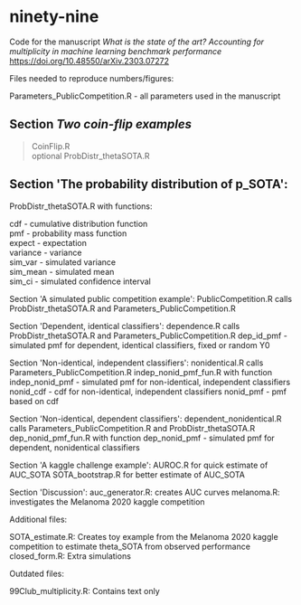 # ninety-nine

Code for the manuscript *What is the state of the art? Accounting for multiplicity in machine learning benchmark performance* 	
https://doi.org/10.48550/arXiv.2303.07272

Files needed to reproduce numbers/figures:

Parameters_PublicCompetition.R - all parameters used in the manuscript

## Section *Two coin-flip examples* 

> CoinFlip.R  
> optional ProbDistr_thetaSOTA.R

## Section 'The probability distribution of p_SOTA':  

ProbDistr_thetaSOTA.R with functions:  

cdf       - cumulative distribution function  
pmf       - probability mass function  
expect    - expectation  
variance  - variance  
sim_var - simulated variance  
sim_mean - simulated mean  
sim_ci - simulated confidence interval 
                                                  
Section 'A simulated public competition example': PublicCompetition.R calls ProbDistr_thetaSOTA.R and Parameters_PublicCompetition.R
                                                  
                                                  
Section 'Dependent, identical classifiers': dependence.R calls ProbDistr_thetaSOTA.R and Parameters_PublicCompetition.R
                                            dep_id_pmf - simulated pmf for dependent, identical classifiers, fixed or random Y0
                                            
Section 'Non-identical, independent classifiers': nonidentical.R calls Parameters_PublicCompetition.R
                                                  indep_nonid_pmf_fun.R with function 
                                                  indep_nonid_pmf - simulated pmf for non-identical, independent classifiers
                                                  nonid_cdf - cdf for non-identical, independent classifiers
                                                  nonid_pmf - pmf based on cdf
                                                  
Section 'Non-identical, dependent classifiers': dependent_nonidentical.R calls Parameters_PublicCompetition.R and ProbDistr_thetaSOTA.R
                                                dep_nonid_pmf_fun.R with function
                                                dep_nonid_pmf - simulated pmf for dependent, nonidentical classifiers

Section 'A kaggle challenge example': AUROC.R for quick estimate of AUC_SOTA
                                      SOTA_bootstrap.R for better estimate of AUC_SOTA
                                                
Section 'Discussion': auc_generator.R: creates AUC curves
                      melanoma.R: investigates the Melanoma 2020 kaggle competition
                                                
Additional files:

SOTA_estimate.R: Creates toy example from the Melanoma 2020 kaggle competition to estimate theta_SOTA from observed performance
closed_form.R: Extra simulations

Outdated files:

99Club_multiplicity.R: Contains text only
                         
                              
